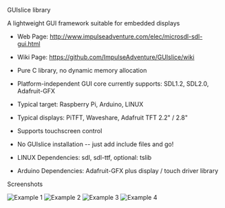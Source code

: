 GUIslice library

A lightweight GUI framework suitable for embedded displays
- Web Page: http://www.impulseadventure.com/elec/microsdl-sdl-gui.html
- Wiki Page: https://github.com/ImpulseAdventure/GUIslice/wiki

- Pure C library, no dynamic memory allocation
- Platform-independent GUI core currently supports: SDL1.2, SDL2.0, Adafruit-GFX
- Typical target: Raspberry Pi, Arduino, LINUX
- Typical displays: PiTFT, Waveshare, Adafruit TFT 2.2" / 2.8"
- Supports touchscreen control
- No GUIslice installation -- just add include files and go!
- LINUX Dependencies: sdl, sdl-ttf, optional: tslib
- Arduino Dependencies: Adafruit-GFX plus display / touch driver library



Screenshots

![Example 1](http://www.impulseadventure.com/elec/images/sdl_menu1.png)
![Example 2](http://www.impulseadventure.com/elec/images/microsdl-ex07.png)
![Example 3](http://www.impulseadventure.com/elec/images/guislice-ex06.png)
![Example 4](http://www.impulseadventure.com/elec/images/guislice-ex08.png)